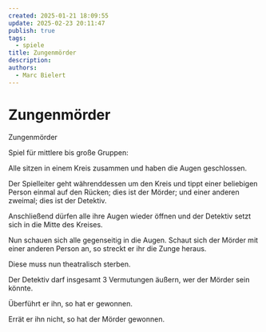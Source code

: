 ```yaml
---
created: 2025-01-21 18:09:55
update: 2025-02-23 20:11:47
publish: true
tags:
  - spiele
title: Zungenmörder
description: 
authors:
  - Marc Bielert
---
```


# Zungenmörder

Zungenmörder

Spiel für mittlere bis große Gruppen:

Alle sitzen in einem Kreis zusammen und haben die Augen geschlossen.

Der Spielleiter geht währenddessen um den Kreis und tippt einer beliebigen Person einmal auf den Rücken; dies ist der Mörder; und einer anderen zweimal; dies ist der Detektiv.

Anschließend dürfen alle ihre Augen wieder öffnen und der Detektiv setzt sich in die Mitte des Kreises.

Nun schauen sich alle gegenseitig in die Augen. Schaut sich der Mörder mit einer anderen Person an, so streckt er ihr die Zunge heraus.

Diese muss nun theatralisch sterben.

Der Detektiv darf insgesamt 3 Vermutungen äußern, wer der Mörder sein könnte.

Überführt er ihn, so hat er gewonnen.

Errät er ihn nicht, so hat der Mörder gewonnen.

